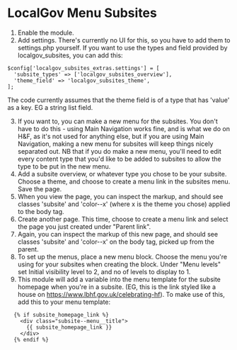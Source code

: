 # LocalGov Menu Subsites

1) Enable the module.
2) Add settings. There's currently no UI for this, so you have to add them to settings.php yourself. If you want to use the types and field provided by localgov_subsites, you can add this:
```
$config['localgov_subsites_extras.settings'] = [
  'subsite_types' => ['localgov_subsites_overview'],
  'theme_field' => 'localgov_subsites_theme',
];
```
  The code currently assumes that the theme field is of a type that has
'value' as a key. EG a string list field.

3) If you want to, you can make a new menu for the subsites. You don't have to do this - using Main Navigation works fine, and is what we do on H&F, as it's not used for anything else, but if you are using Main Navigation, making a new menu for subsites will keep things nicely separated out. NB that if you do make a new menu, you'll need to edit every content type that you'd like to be added to subsites to allow the type to be put in the new menu.
4) Add a subsite overview, or whatever type you chose to be your subsite. Choose a theme, and choose to create a menu link in the subsites menu. Save the page.
5) When you view the page, you can inspect the markup, and should see classes 'subsite' and 'color--x' (where x is the theme you chose) applied to the body tag.
6) Create another page. This time, choose to create a menu link and select the page you just created under "Parent link".
7) Again, you can inspect the markup of this new page, and should see classes 'subsite' and 'color--x' on the body tag, picked up from the parent.
9) To set up the menus, place a new menu block. Choose the menu you're using for your subsites when creating the block. Under "Menu levels" set Initial visibility level to 2, and no of levels to display to 1.
10) This module will add a variable into the menu template for the subsite homepage when you're in a subsite. (EG, this is the link styled like a house on https://www.lbhf.gov.uk/celebrating-hf). To make use of this, add this to your menu template: 
```
  {% if subsite_homepage_link %}
    <div class="subsite--menu__title">
      {{ subsite_homepage_link }}
    </div>
  {% endif %}
```
